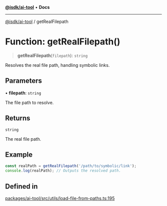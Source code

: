 [**@isdk/ai-tool**](../README.md) • **Docs**

***

[@isdk/ai-tool](../globals.md) / getRealFilepath

# Function: getRealFilepath()

> **getRealFilepath**(`filepath`): `string`

Resolves the real file path, handling symbolic links.

## Parameters

• **filepath**: `string`

The file path to resolve.

## Returns

`string`

The real file path.

## Example

```typescript
const realPath = getRealFilepath('/path/to/symbolic/link');
console.log(realPath); // Outputs the resolved path.
```

## Defined in

[packages/ai-tool/src/utils/load-file-from-paths.ts:195](https://github.com/isdk/ai-tool.js/blob/b0813174e9b350ae47231f8e5f885150313123b0/src/utils/load-file-from-paths.ts#L195)
